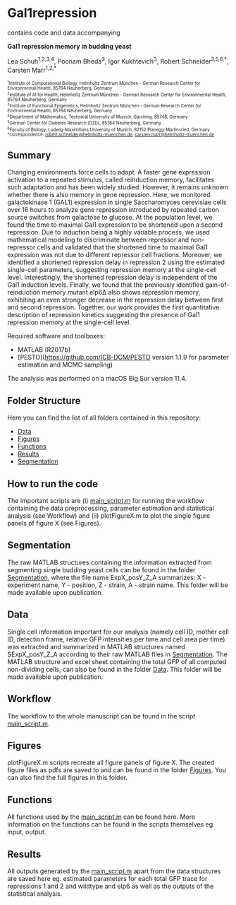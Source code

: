 # Gal1repression

contains code and data accompanying 

__Gal1 repression memory in budding yeast__

Lea Schuh<sup>1,2,3,4</sup>, Poonam Bheda<sup>3</sup>, Igor Kukhtevich<sup>3</sup>, Robert Schneider<sup>3,5,6,\*</sup>, Carsten Marr<sup>1,2,\*</sup>

<sub><sup>
<sup>1</sup>Institute of Computational Biology, Helmholtz Zentrum München - German Research Center for Environmental Health, 85764 Neuherberg, Germany <br>
<sup>2</sup>Institute of AI for Health, Helmholtz Zentrum München - German Research Center for Environmental Health, 85764 Neuherberg, Germany <br>
<sup>3</sup>Institute of Functional Epigenetics, Helmholtz Zentrum München - German Research Center for Environmental Health, 85764 Neuherberg, Germany <br>
<sup>4</sup>Department of Mathematics, Technical University of Munich, Garching, 85748, Germany <br>
<sup>5</sup>German Center for Diabetes Research (DZD), 85764 Neuherberg, Germany <br>
<sup>6</sup>Faculty of Biology, Ludwig-Maximilians University of Munich, 82152 Planegg-Martinsried, Germany <br>
*correspondence: robert.schneider@helmholtz-muenchen.de, carsten.marr@helmholtz-muenchen.de <br>
</sup></sub>

## Summary

Changing environments force cells to adapt. A faster gene expression activation to a repeated stimulus, called reinduction memory, facilitates such adaptation and has been widely studied. However, it remains unknown whether there is also memory in gene repression. Here, we monitored galactokinase 1 (GAL1) expression in single Saccharomyces cerevisiae cells over 16 hours to analyze gene repression introduced by repeated carbon source switches from galactose to glucose. At the population level, we found the time to maximal Gal1 expression to be shortened upon a second repression. Due to induction being a highly variable process, we used mathematical modeling to discriminate between repressor and non-repressor cells and validated that the shortened time to maximal Gal1 expression was not due to different repressor cell fractions. Moreover, we identified a shortened repression delay in repression 2 using the estimated single-cell parameters, suggesting repression memory at the single-cell level. Interestingly, the shortened repression delay is independent of the Gal1 induction levels. Finally, we found that the previously identified gain-of-reinduction memory mutant elp6Δ also shows repression memory, exhibiting an even stronger decrease in the repression delay between first and second repression. Together, our work provides the first quantitative description of repression kinetics suggesting the presence of Gal1 repression memory at the single-cell level. <br>

Required software and toolboxes:

- MATLAB (R2017b)
- [PESTO](https://github.com/ICB-DCM/PESTO version 1.1.9 for parameter estimation and MCMC sampling)

The analysis was performed on a macOS Big Sur version 11.4. <br>

## Folder Structure

Here you can find the list of all folders contained in this repository:

- [Data](Data)
- [Figures](Figures)
- [Functions](Functions)
- [Results](Results)
- [Segmentation](Segmentation)

## How to run the code

The important scripts are (i) [main_script.m](main_script.m) for running the workflow containing the data preprocessing, parameter estimation and statistical analysis (see Workflow) and (ii) plotFigureX.m to plot the single figure panels of figure X (see Figures).

## Segmentation

The raw MATLAB structures containing the information extracted from segmenting single budding yeast cells can be found in the folder [Segmentation](Segmentation), where the file name ExpX_posY_Z_A summarizes: X - experiment name, Y - position, Z - strain, A - strain name. This folder will be made available upon publication.

## Data

Single cell information important for our analysis (namely cell ID, mother cell ID, detection frame, relative GFP intensities per time and cell area per time) was extracted and summarized in MATLAB structures named SExpX_posY_Z_A according to their raw MATLAB files in [Segmentation](Segmentation). The MATLAB structure and excel sheet containing the total GFP of all computed non-dividing cells, can also be found in the folder [Data](Data). This folder will be made available upon publication.

## Workflow

The workflow to the whole manuscript can be found in the script [main_script.m](main_script.m).

## Figures
plotFigureX.m scripts recreate all figure panels of figure X. The created figure files as pdfs are saved to and can be found in the folder [Figures](Figures). You can also find the full figures in this folder. 

## Functions
All functions used by the [main_script.m](main_script.m) can be found here. More information on the functions can be found in the scripts themselves eg. input, output. 

## Results 
All outputs generated by the [main_script.m](main_script.m) apart from the data structures are saved here eg. estimated parameters for each total GFP trace for repressions 1 and 2 and wildtype and elp6 as well as the outputs of the statistical analysis.


